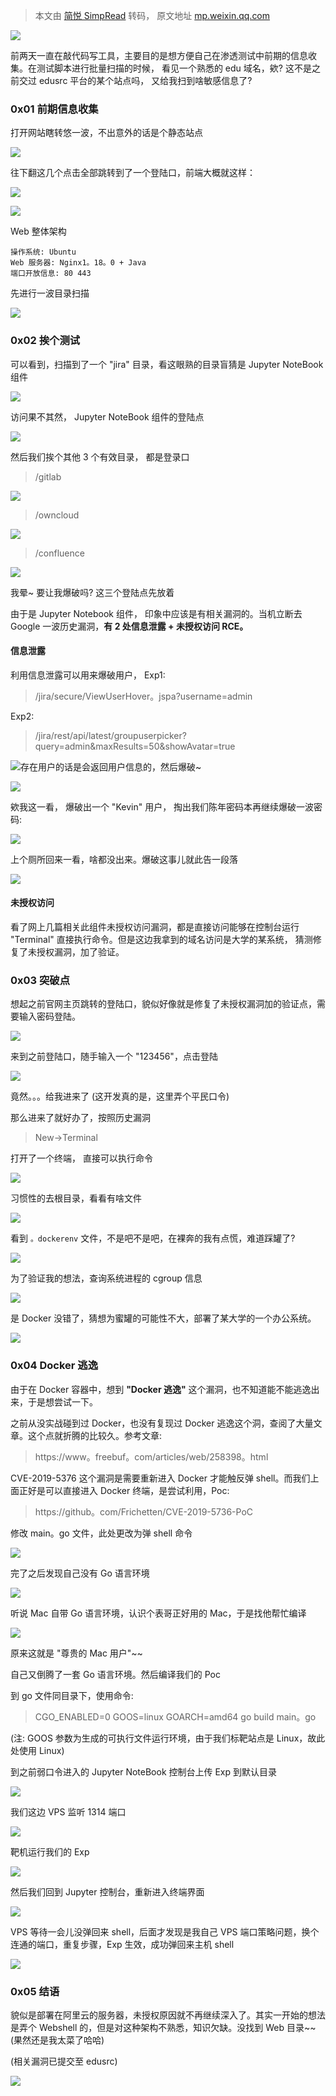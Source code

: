 > 本文由 [简悦 SimpRead](http://ksria.com/simpread/) 转码， 原文地址 [mp.weixin.qq.com](https://mp.weixin.qq.com/s/P2m-JbUnsAEIIdfJ7_-S2A)

![](https://mmbiz.qpic.cn/mmbiz_png/sGfPWsuKAffRXcbAictNsCljMmBql8iaU2a0WOjbISaibFBsKibQoER7zXtDLficB4pZlv8w7K013AGMtHc4Ij4SKEQ/640?wx_fmt=png)

前两天一直在敲代码写工具，主要目的是想方便自己在渗透测试中前期的信息收集。在测试脚本进行批量扫描的时候， 看见一个熟悉的 edu 域名，欸? 这不是之前交过 edusrc 平台的某个站点吗， 又给我扫到啥敏感信息了?  

### 0x01 前期信息收集

打开网站瞎转悠一波，不出意外的话是个静态站点

![](https://mmbiz.qpic.cn/mmbiz_png/sGfPWsuKAffRXcbAictNsCljMmBql8iaU2o7QsB6CnuaWIvmkSAo9ypH55ibBAh9owviaicxdBpWGc9hj4iac6tPQIibQ/640?wx_fmt=png)

往下翻这几个点击全部跳转到了一个登陆口，前端大概就这样：

![](https://mmbiz.qpic.cn/mmbiz_png/sGfPWsuKAffRXcbAictNsCljMmBql8iaU282sKCvVj5JIYA3LtpWwQsjVGFXlgTBkI7zCfULUib6K29Vq3hGqicS6g/640?wx_fmt=png)

![](https://mmbiz.qpic.cn/mmbiz_png/sGfPWsuKAffRXcbAictNsCljMmBql8iaU2Xk4GaDPXICj0DpWVD6a1mAby6RuhstvXJyLDBENJXc90LRDnzZITtQ/640?wx_fmt=png)

Web 整体架构

```
操作系统: Ubuntu
Web 服务器: Nginx1。18。0 + Java
端口开放信息: 80 443
```

先进行一波目录扫描

![](https://mmbiz.qpic.cn/mmbiz_png/sGfPWsuKAffRXcbAictNsCljMmBql8iaU25m3ib1vhjGmD5VAu2HiaU4sNIYZ3GbSgqVM0lPgJibGMgo0rILJibh7EoA/640?wx_fmt=png)

### 0x02 挨个测试

可以看到，扫描到了一个 "jira" 目录，看这眼熟的目录盲猜是 Jupyter NoteBook 组件

![](https://mmbiz.qpic.cn/mmbiz_png/sGfPWsuKAffRXcbAictNsCljMmBql8iaU2BGXzhy0n7zMckyBerqF55oB8wLfRtx8hlnR6tASibLehibZ5JK7DfFkQ/640?wx_fmt=png)

访问果不其然， Jupyter NoteBook 组件的登陆点

![](https://mmbiz.qpic.cn/mmbiz_png/sGfPWsuKAffRXcbAictNsCljMmBql8iaU2ZaJR7EQicCv1MpEvdA8y3tu2JEVCmgtk3UyuwkLg36q1Nib8lLU8JG3Q/640?wx_fmt=png)

然后我们挨个其他 3 个有效目录， 都是登录口

> /gitlab

![](https://mmbiz.qpic.cn/mmbiz_png/sGfPWsuKAffRXcbAictNsCljMmBql8iaU2YCCicsYicbBrqTfZXShW4vU0lIrh2gvNDszfWcMyBLrvCUQHpd1sLbxQ/640?wx_fmt=png)

> /owncloud

![](https://mmbiz.qpic.cn/mmbiz_png/sGfPWsuKAffRXcbAictNsCljMmBql8iaU2YLQTw2ebQqbPUBwEcG3bGJicsGnuTSnDic5bcibcibvvFVnoy8YcDDaZ9A/640?wx_fmt=png)

> /confluence

![](https://mmbiz.qpic.cn/mmbiz_png/sGfPWsuKAffRXcbAictNsCljMmBql8iaU23icI65VhpfWH1YszzvRsNKNvTkKGh6qlwDgW9q9ZmKnGg0H3fPqia7ww/640?wx_fmt=png)

我晕~ 要让我爆破吗? 这三个登陆点先放着

由于是 Jupyter Notebook 组件， 印象中应该是有相关漏洞的。当机立断去 Google 一波历史漏洞，**有 2 处信息泄露 + 未授权访问 RCE。**

#### 信息泄露

利用信息泄露可以用来爆破用户， Exp1:

> /jira/secure/ViewUserHover。jspa?username=admin

Exp2:

> /jira/rest/api/latest/groupuserpicker?query=admin&maxResults=50&showAvatar=true

![](https://mmbiz.qpic.cn/mmbiz_png/sGfPWsuKAffRXcbAictNsCljMmBql8iaU2QKmHIyHUmAiaPl5p2ajGVZYQ0msmpsypd2ruh8eBjKgaQCNapjZOUrQ/640?wx_fmt=png)存在用户的话是会返回用户信息的，然后爆破~

![](https://mmbiz.qpic.cn/mmbiz_png/sGfPWsuKAffRXcbAictNsCljMmBql8iaU2YkOxT7fvMIncaV07wDv9jHNbjbSfpeG7ObL8VaiaFjickbfUVJfibPX4Q/640?wx_fmt=png)

欸我这一看， 爆破出一个 "Kevin" 用户， 掏出我们陈年密码本再继续爆破一波密码:

![](https://mmbiz.qpic.cn/mmbiz_png/sGfPWsuKAffRXcbAictNsCljMmBql8iaU2lOLnqJPDeibeLAfIIhRq0DiclxzgWUXueaXzCbq2nZysXCdgzmxtrFVA/640?wx_fmt=png)

上个厕所回来一看，啥都没出来。爆破这事儿就此告一段落

![](https://mmbiz.qpic.cn/mmbiz_png/sGfPWsuKAffRXcbAictNsCljMmBql8iaU2TV1CMs44lfokZ7JoqPDCf9jZib2X92GVkiaB3eIEQJnsp0v6mR2IlDNQ/640?wx_fmt=png)

#### 未授权访问

看了网上几篇相关此组件未授权访问漏洞，都是直接访问能够在控制台运行 "Terminal" 直接执行命令。但是这边我拿到的域名访问是大学的某系统， 猜测修复了未授权漏洞，加了验证。

### 0x03 突破点

想起之前官网主页跳转的登陆口，貌似好像就是修复了未授权漏洞加的验证点，需要输入密码登陆。

![](https://mmbiz.qpic.cn/mmbiz_png/sGfPWsuKAffRXcbAictNsCljMmBql8iaU25icu098mJOsiardEGQVK8kZicWXC08MWiaf70AkwXseD0xHicSxC3icMPMtg/640?wx_fmt=png)

来到之前登陆口，随手输入一个 "123456"，点击登陆

![](https://mmbiz.qpic.cn/mmbiz_png/sGfPWsuKAffRXcbAictNsCljMmBql8iaU2ImScE67vKsBXrMbRnBnkKOmthFkib2ZGM0s3hyB8NrG9E1x86wjcpmw/640?wx_fmt=png)

竟然。。。给我进来了 (这开发真的是，这里弄个平民口令)

那么进来了就好办了，按照历史漏洞

> New->Terminal

打开了一个终端， 直接可以执行命令

![](https://mmbiz.qpic.cn/mmbiz_png/sGfPWsuKAffRXcbAictNsCljMmBql8iaU2b873Yycs3ZA8icqx5pN6DbqVT841UccnUEEic0rKUXXEsHqpCPeehmqA/640?wx_fmt=png)

习惯性的去根目录，看看有啥文件

![](https://mmbiz.qpic.cn/mmbiz_png/sGfPWsuKAffRXcbAictNsCljMmBql8iaU2lu3JvTDJGb0aVfuEjfauiaTJYfoxE9vJQ0HMcf2KrszYhbqT6xj6cxA/640?wx_fmt=png)

看到 `。dockerenv` 文件，不是吧不是吧，在裸奔的我有点慌，难道踩罐了?

![](https://mmbiz.qpic.cn/mmbiz_png/sGfPWsuKAffRXcbAictNsCljMmBql8iaU2V41GXwRxDdMBoW7UOy57f40mMibLZiaxjkLfqWFX3ATwQvTziaKMtbveg/640?wx_fmt=png)

为了验证我的想法，查询系统进程的 cgroup 信息

![](https://mmbiz.qpic.cn/mmbiz_png/sGfPWsuKAffRXcbAictNsCljMmBql8iaU2Kz5n4QIEkibLELbnCebfq7w53tZ7gM6qyleV421wpOMaeOJ0ZrpwK3w/640?wx_fmt=png)

是 Docker 没错了，猜想为蜜罐的可能性不大，部署了某大学的一个办公系统。

![](https://mmbiz.qpic.cn/mmbiz_png/sGfPWsuKAffRXcbAictNsCljMmBql8iaU2NcgL8N792Bs8ah5sicT7PdR7hTEzkC2zV4y5mibDIxuGicWBEOsTF9icRw/640?wx_fmt=png)

### 0x04 Docker 逃逸

由于在 Docker 容器中，想到 **"Docker 逃逸"** 这个漏洞，也不知道能不能逃逸出来，于是想尝试一下。

之前从没实战碰到过 Docker，也没有复现过 Docker 逃逸这个洞，查阅了大量文章。这个点就折腾的比较久。参考文章:

> https://www。freebuf。com/articles/web/258398。html

CVE-2019-5376 这个漏洞是需要重新进入 Docker 才能触反弹 shell。而我们上面正好是可以直接进入 Docker 终端，是尝试利用，Poc:

> https://github。com/Frichetten/CVE-2019-5736-PoC

修改 main。go 文件，此处更改为弹 shell 命令

![](https://mmbiz.qpic.cn/mmbiz_png/sGfPWsuKAffRXcbAictNsCljMmBql8iaU2dbHUIw2ZoFLyplbSXOFopcrBdBhr8ll8cmCBxgrVL3wunaNV8YNMDw/640?wx_fmt=png)

完了之后发现自己没有 Go 语言环境

![](https://mmbiz.qpic.cn/mmbiz_png/sGfPWsuKAffRXcbAictNsCljMmBql8iaU2jmBWzz5N4ic1gOsvia0Knbw89N8EkgzMgE5TiaNuVc9khPugNrgq7MyhA/640?wx_fmt=png)

听说 Mac 自带 Go 语言环境，认识个表哥正好用的 Mac，于是找他帮忙编译

![](https://mmbiz.qpic.cn/mmbiz_png/sGfPWsuKAffRXcbAictNsCljMmBql8iaU2VXibKRWZ6VtTR2ufvpPMl07IKDFhjqtaM1ibXbp8qGMzSA6qODQVJLzg/640?wx_fmt=png)

原来这就是 "尊贵的 Mac 用户"~~

自己又倒腾了一套 Go 语言环境。然后编译我们的 Poc

到 go 文件同目录下，使用命令:

> CGO_ENABLED=0 GOOS=linux GOARCH=amd64 go build main。go

(注: GOOS 参数为生成的可执行文件运行环境，由于我们标靶站点是 Linux，故此处使用 Linux)

到之前弱口令进入的 Jupyter NoteBook 控制台上传 Exp 到默认目录

![](https://mmbiz.qpic.cn/mmbiz_png/sGfPWsuKAffRXcbAictNsCljMmBql8iaU2hX3bMpRGiap9JFIaxgVX1MSDWLhI1bSLWY1Hy0wbibPUFhdlib3G4UicnQ/640?wx_fmt=png)

我们这边 VPS 监听 1314 端口

![](https://mmbiz.qpic.cn/mmbiz_png/sGfPWsuKAffRXcbAictNsCljMmBql8iaU2FvKvENiatUOFkjFEtcSC1IMyr4hH7Uhhla8T2fgBPWAgRg28R2ZUJUQ/640?wx_fmt=png)

靶机运行我们的 Exp

![](https://mmbiz.qpic.cn/mmbiz_png/sGfPWsuKAffRXcbAictNsCljMmBql8iaU29EeKibA0o2h3OGmjib9HUChvto7JA1LAQkeS17dqQzQGd6gSvOsgDhCQ/640?wx_fmt=png)

然后我们回到 Jupyter 控制台，重新进入终端界面

![](https://mmbiz.qpic.cn/mmbiz_png/sGfPWsuKAffRXcbAictNsCljMmBql8iaU2gzEsnyHJOs4TVVa35IYUsORtrqrR7xibf3lVUf4cjTzSkmtM9gR0enw/640?wx_fmt=png)

VPS 等待一会儿没弹回来 shell，后面才发现是我自己 VPS 端口策略问题，换个连通的端口，重复步骤，Exp 生效，成功弹回来主机 shell

![](https://mmbiz.qpic.cn/mmbiz_png/sGfPWsuKAffRXcbAictNsCljMmBql8iaU2INYbXxAuc3AkGsBKBurWm80orFz7PL9C7WcicbJPbAh1gqaYVJDIwtA/640?wx_fmt=png)

### 0x05 结语

貌似是部署在阿里云的服务器，未授权原因就不再继续深入了。其实一开始的想法是弄个 Webshell 的，但是对这种架构不熟悉，知识欠缺。没找到 Web 目录~~(果然还是我太菜了哈哈)

(相关漏洞已提交至 edusrc)

![](https://mmbiz.qpic.cn/mmbiz_png/sGfPWsuKAfcPwicnhSf4ocAPbZiaytiaRhLzficHI9ENRXNT0ib8ibGbiccypgwlb94nqeD4ebC4VjU960nmS6Itoz6Yw/640?wx_fmt=png)